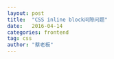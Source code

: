 ```yaml
---
layout: post
title:  "CSS inline block间隙问题"
date:   2016-04-14
categories: frontend
tag: css
author: "蔡老板"
---
```

